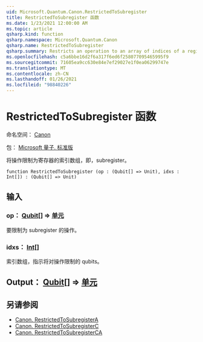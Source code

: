 ```yaml
---
uid: Microsoft.Quantum.Canon.RestrictedToSubregister
title: RestrictedToSubregister 函数
ms.date: 1/23/2021 12:00:00 AM
ms.topic: article
qsharp.kind: function
qsharp.namespace: Microsoft.Quantum.Canon
qsharp.name: RestrictedToSubregister
qsharp.summary: Restricts an operation to an array of indices of a register, i.e., a subregister.
ms.openlocfilehash: c5a6bbe16d2f6a317f6ed6f258077095465995f9
ms.sourcegitcommit: 71605ea9cc630e84e7ef29027e1f0ea06299747e
ms.translationtype: MT
ms.contentlocale: zh-CN
ms.lasthandoff: 01/26/2021
ms.locfileid: "98840226"
---
```

# <a name="restrictedtosubregister-function"></a>RestrictedToSubregister 函数

命名空间： [Canon](xref:Microsoft.Quantum.Canon)

包： [Microsoft 量子. 标准版](https://nuget.org/packages/Microsoft.Quantum.Standard)


将操作限制为寄存器的索引数组，即，subregister。

```qsharp
function RestrictedToSubregister (op : (Qubit[] => Unit), idxs : Int[]) : (Qubit[] => Unit)
```


## <a name="input"></a>输入

### <a name="op--qubit--unit"></a>op： [Qubit](xref:microsoft.quantum.lang-ref.qubit)[] => [单元](xref:microsoft.quantum.lang-ref.unit) 

要限制为 subregister 的操作。


### <a name="idxs--int"></a>idxs： [Int](xref:microsoft.quantum.lang-ref.int)[]

索引数组，指示将对操作限制的 qubits。



## <a name="output--qubit--unit"></a>Output： [Qubit](xref:microsoft.quantum.lang-ref.qubit)[] => [单元](xref:microsoft.quantum.lang-ref.unit) 



## <a name="see-also"></a>另请参阅

- [Canon. RestrictedToSubregisterA](xref:Microsoft.Quantum.Canon.RestrictedToSubregisterA)
- [Canon. RestrictedToSubregisterC](xref:Microsoft.Quantum.Canon.RestrictedToSubregisterC)
- [Canon. RestrictedToSubregisterCA](xref:Microsoft.Quantum.Canon.RestrictedToSubregisterCA)